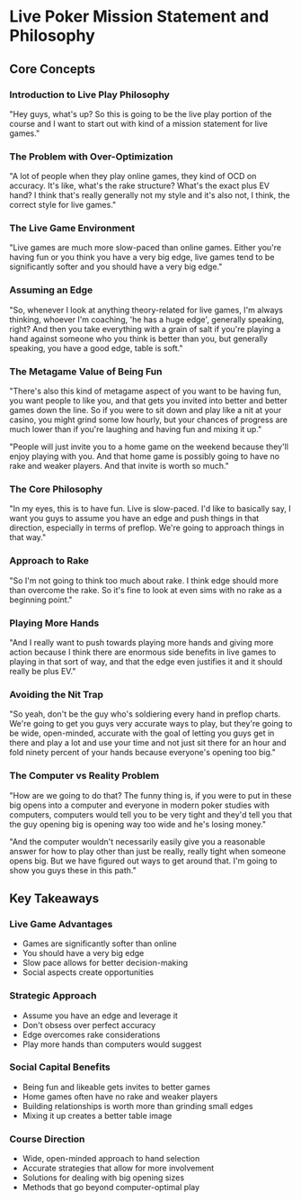 # Live Poker Mission Statement and Philosophy

## Core Concepts

### Introduction to Live Play Philosophy

"Hey guys, what's up? So this is going to be the live play portion of the course and I want to start out with kind of a mission statement for live games."

### The Problem with Over-Optimization

"A lot of people when they play online games, they kind of OCD on accuracy. It's like, what's the rake structure? What's the exact plus EV hand? I think that's really generally not my style and it's also not, I think, the correct style for live games."

### The Live Game Environment

"Live games are much more slow-paced than online games. Either you're having fun or you think you have a very big edge, live games tend to be significantly softer and you should have a very big edge."

### Assuming an Edge

"So, whenever I look at anything theory-related for live games, I'm always thinking, whoever I'm coaching, 'he has a huge edge', generally speaking, right? And then you take everything with a grain of salt if you're playing a hand against someone who you think is better than you, but generally speaking, you have a good edge, table is soft."

### The Metagame Value of Being Fun

"There's also this kind of metagame aspect of you want to be having fun, you want people to like you, and that gets you invited into better and better games down the line. So if you were to sit down and play like a nit at your casino, you might grind some low hourly, but your chances of progress are much lower than if you're laughing and having fun and mixing it up."

"People will just invite you to a home game on the weekend because they'll enjoy playing with you. And that home game is possibly going to have no rake and weaker players. And that invite is worth so much."

### The Core Philosophy

"In my eyes, this is to have fun. Live is slow-paced. I'd like to basically say, I want you guys to assume you have an edge and push things in that direction, especially in terms of preflop. We're going to approach things in that way."

### Approach to Rake

"So I'm not going to think too much about rake. I think edge should more than overcome the rake. So it's fine to look at even sims with no rake as a beginning point."

### Playing More Hands

"And I really want to push towards playing more hands and giving more action because I think there are enormous side benefits in live games to playing in that sort of way, and that the edge even justifies it and it should really be plus EV."

### Avoiding the Nit Trap

"So yeah, don't be the guy who's soldiering every hand in preflop charts. We're going to get you guys very accurate ways to play, but they're going to be wide, open-minded, accurate with the goal of letting you guys get in there and play a lot and use your time and not just sit there for an hour and fold ninety percent of your hands because everyone's opening too big."

### The Computer vs Reality Problem

"How are we going to do that? The funny thing is, if you were to put in these big opens into a computer and everyone in modern poker studies with computers, computers would tell you to be very tight and they'd tell you that the guy opening big is opening way too wide and he's losing money."

"And the computer wouldn't necessarily easily give you a reasonable answer for how to play other than just be really, really tight when someone opens big. But we have figured out ways to get around that. I'm going to show you guys these in this path."

## Key Takeaways

### Live Game Advantages

- Games are significantly softer than online
- You should have a very big edge
- Slow pace allows for better decision-making
- Social aspects create opportunities

### Strategic Approach

- Assume you have an edge and leverage it
- Don't obsess over perfect accuracy
- Edge overcomes rake considerations
- Play more hands than computers would suggest

### Social Capital Benefits

- Being fun and likeable gets invites to better games
- Home games often have no rake and weaker players
- Building relationships is worth more than grinding small edges
- Mixing it up creates a better table image

### Course Direction

- Wide, open-minded approach to hand selection
- Accurate strategies that allow for more involvement
- Solutions for dealing with big opening sizes
- Methods that go beyond computer-optimal play